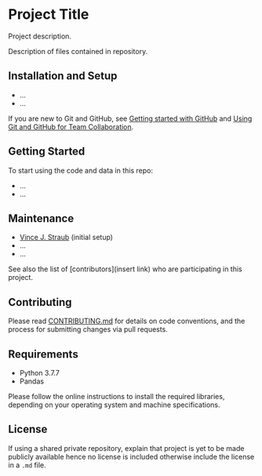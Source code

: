 # Project Title

Project description.

Description of files contained in repository.

## Installation and Setup

* ...
* ...

If you are new to Git and GitHub, see [Getting started with GitHub](https://docs.github.com/en/github/getting-started-with-github) and [Using Git and GitHub for Team Collaboration](https://medium.com/anne-kerrs-blog/using-git-and-github-for-team-collaboration-e761e7c00281). 

## Getting Started
To start using the code and data in this repo:

* ...
* ...

## Maintenance

*  [Vince J. Straub](https://github.com/vincejstraub) (initial setup)
* ...
* ...

See also the list of [contributors](insert link) who are participating in this project.

## Contributing

Please read [CONTRIBUTING.md](https://github.com/vincejstraub/developing-exploration-behavior/blob/main/.github/CONTRIBUTING.md) for details on  code conventions, and the process for submitting changes via pull requests.

## Requirements
- Python 3.7.7
- Pandas 

Please follow the online instructions to install the required libraries, depending on your operating system and machine specifications. 

## License

If using a shared private repository, explain that project is yet to be made publicly available hence no license is included otherwise include the license in a `.md` file.
